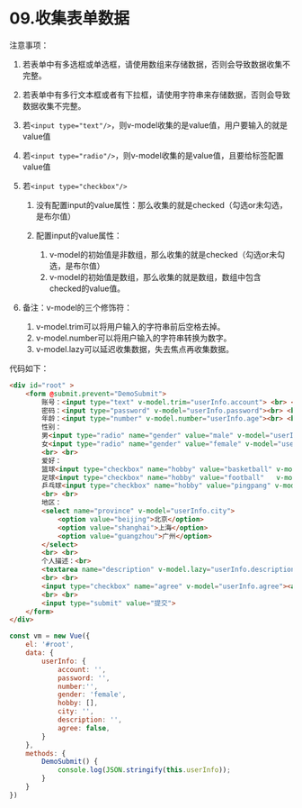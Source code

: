 # 09.收集表单数据

注意事项：

1. 若表单中有多选框或单选框，请使用数组来存储数据，否则会导致数据收集不完整。
2. 若表单中有多行文本框或者有下拉框，请使用字符串来存储数据，否则会导致数据收集不完整。
3. 若```<input type="text"/>```，则v-model收集的是value值，用户要输入的就是value值
4. 若```<input type="radio"/>```，则v-model收集的是value值，且要给标签配置value值
5. 若```<input type="checkbox"/>```

    1. 没有配置input的value属性：那么收集的就是checked（勾选or未勾选，是布尔值）
    2. 配置input的value属性：

        1. v-model的初始值是非数组，那么收集的就是checked（勾选or未勾选，是布尔值）
        2. v-model的初始值是数组，那么收集的就是数组，数组中包含checked的value值。
6. 备注：v-model的三个修饰符：
    1. v-model.trim可以将用户输入的字符串前后空格去掉。
    2. v-model.number可以将用户输入的字符串转换为数字。
    3. v-model.lazy可以延迟收集数据，失去焦点再收集数据。

代码如下：

```html
<div id="root" >
    <form @submit.prevent="DemoSubmit">
        账号：<input type="text" v-model.trim="userInfo.account"> <br> <br>
        密码：<input type="password" v-model="userInfo.password"><br> <br>
        年龄：<input type="number" v-model.number="userInfo.age"><br> <br>
        性别：
        男<input type="radio" name="gender" value="male" v-model="userInfo.gender">
        女<input type="radio" name="gender" value="female" v-model="userInfo.gender">
        <br> <br>
        爱好：
        篮球<input type="checkbox" name="hobby" value="basketball" v-model="userInfo.hobby">
        足球<input type="checkbox" name="hobby" value="football"   v-model="userInfo.hobby">
        乒乓球<input type="checkbox" name="hobby" value="pingpang" v-model="userInfo.hobby">
        <br> <br>
        地区：
        <select name="province" v-model="userInfo.city">
            <option value="beijing">北京</option>
            <option value="shanghai">上海</option>
            <option value="guangzhou">广州</option>
        </select>
        <br> <br>
        个人描述：<br>
        <textarea name="description" v-model.lazy="userInfo.description"></textarea>
        <br> <br>
        <input type="checkbox" name="agree" v-model="userInfo.agree"><a href="#">我已阅读并同意《用户协议》</a>
        <br> <br>
        <input type="submit" value="提交">
    </form>
</div>
```

```js
const vm = new Vue({
    el: '#root',
    data: {
        userInfo: {
            account: '',
            password: '',
            number:'',
            gender: 'female',
            hobby: [],
            city: '',
            description: '',
            agree: false,
        }
    },
    methods: {
        DemoSubmit() {
            console.log(JSON.stringify(this.userInfo));
        }
    }
})
```
